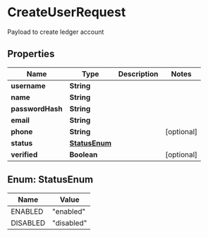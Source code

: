 

# CreateUserRequest

Payload to create ledger account

## Properties

| Name | Type | Description | Notes |
|------------ | ------------- | ------------- | -------------|
|**username** | **String** |  |  |
|**name** | **String** |  |  |
|**passwordHash** | **String** |  |  |
|**email** | **String** |  |  |
|**phone** | **String** |  |  [optional] |
|**status** | [**StatusEnum**](#StatusEnum) |  |  |
|**verified** | **Boolean** |  |  [optional] |



## Enum: StatusEnum

| Name | Value |
|---- | -----|
| ENABLED | &quot;enabled&quot; |
| DISABLED | &quot;disabled&quot; |



